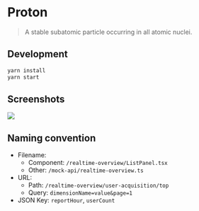 # Proton

> A stable subatomic particle occurring in all atomic nuclei.

## Development

```bash
yarn install
yarn start
```

## Screenshots

![](public/screenshot.png)

## Naming convention

-   Filename:
    -   Component: `/realtime-overview/ListPanel.tsx`
    -   Other: `/mock-api/realtime-overview.ts`
-   URL:
    -   Path: `/realtime-overview/user-acquisition/top`
    -   Query: `dimensionName=value&page=1`
-   JSON Key: `reportHour`, `userCount`
